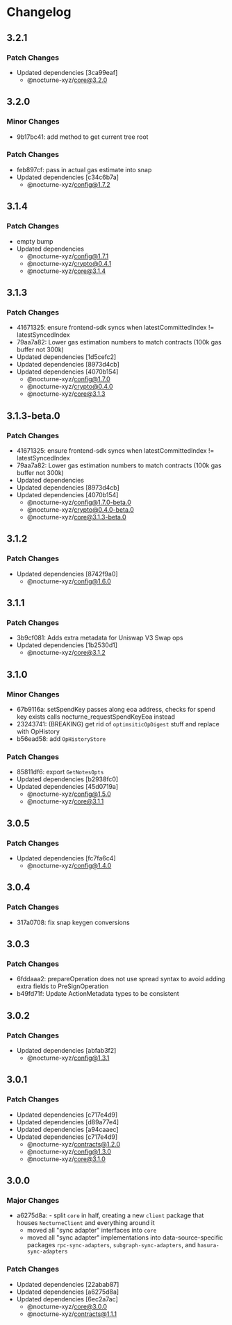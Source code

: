 # Changelog

## 3.2.1

### Patch Changes

- Updated dependencies [3ca99eaf]
  - @nocturne-xyz/core@3.2.0

## 3.2.0

### Minor Changes

- 9b17bc41: add method to get current tree root

### Patch Changes

- feb897cf: pass in actual gas estimate into snap
- Updated dependencies [c34c6b7a]
  - @nocturne-xyz/config@1.7.2

## 3.1.4

### Patch Changes

- empty bump
- Updated dependencies
  - @nocturne-xyz/config@1.7.1
  - @nocturne-xyz/crypto@0.4.1
  - @nocturne-xyz/core@3.1.4

## 3.1.3

### Patch Changes

- 41671325: ensure frontend-sdk syncs when latestCommittedIndex != latestSyncedIndex
- 79aa7a82: Lower gas estimation numbers to match contracts (100k gas buffer not 300k)
- Updated dependencies [1d5cefc2]
- Updated dependencies [8973d4cb]
- Updated dependencies [4070b154]
  - @nocturne-xyz/config@1.7.0
  - @nocturne-xyz/crypto@0.4.0
  - @nocturne-xyz/core@3.1.3

## 3.1.3-beta.0

### Patch Changes

- 41671325: ensure frontend-sdk syncs when latestCommittedIndex != latestSyncedIndex
- 79aa7a82: Lower gas estimation numbers to match contracts (100k gas buffer not 300k)
- Updated dependencies
- Updated dependencies [8973d4cb]
- Updated dependencies [4070b154]
  - @nocturne-xyz/config@1.7.0-beta.0
  - @nocturne-xyz/crypto@0.4.0-beta.0
  - @nocturne-xyz/core@3.1.3-beta.0

## 3.1.2

### Patch Changes

- Updated dependencies [8742f9a0]
  - @nocturne-xyz/config@1.6.0

## 3.1.1

### Patch Changes

- 3b9cf081: Adds extra metadata for Uniswap V3 Swap ops
- Updated dependencies [1b2530d1]
  - @nocturne-xyz/core@3.1.2

## 3.1.0

### Minor Changes

- 67b9116a: setSpendKey passes along eoa address, checks for spend key exists calls nocturne_requestSpendKeyEoa instead
- 23243741: (BREAKING) get rid of `optimsiticOpDigest` stuff and replace with OpHistory
- b56ead58: add `OpHistoryStore`

### Patch Changes

- 85811df6: export `GetNotesOpts`
- Updated dependencies [b2938fc0]
- Updated dependencies [45d0719a]
  - @nocturne-xyz/config@1.5.0
  - @nocturne-xyz/core@3.1.1

## 3.0.5

### Patch Changes

- Updated dependencies [fc7fa6c4]
  - @nocturne-xyz/config@1.4.0

## 3.0.4

### Patch Changes

- 317a0708: fix snap keygen conversions

## 3.0.3

### Patch Changes

- 6fddaaa2: prepareOperation does not use spread syntax to avoid adding extra fields to PreSignOperation
- b49fd71f: Update ActionMetadata types to be consistent

## 3.0.2

### Patch Changes

- Updated dependencies [abfab3f2]
  - @nocturne-xyz/config@1.3.1

## 3.0.1

### Patch Changes

- Updated dependencies [c717e4d9]
- Updated dependencies [d89a77e4]
- Updated dependencies [a94caaec]
- Updated dependencies [c717e4d9]
  - @nocturne-xyz/contracts@1.2.0
  - @nocturne-xyz/config@1.3.0
  - @nocturne-xyz/core@3.1.0

## 3.0.0

### Major Changes

- a6275d8a: - split `core` in half, creating a new `client` package that houses `NocturneClient` and everything around it
  - moved all "sync adapter" interfaces into `core`
  - moved all "sync adapter" implementations into data-source-specific packages `rpc-sync-adapters`, `subgraph-sync-adapters`, and `hasura-sync-adapters`

### Patch Changes

- Updated dependencies [22abab87]
- Updated dependencies [a6275d8a]
- Updated dependencies [6ec2a7ac]
  - @nocturne-xyz/core@3.0.0
  - @nocturne-xyz/contracts@1.1.1
